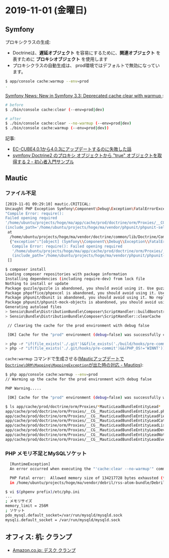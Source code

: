 # 2019-11-01 (金曜日)

## Symfony

プロキシクラスの生成:

- Doctrineは、**遅延オブジェクト** を容易にするために、**関連オブジェクト** を表すために **プロキシオブジェクト** を使用します
- プロキシクラスの自動生成は、 prod環境ではデフォルトで無効になっています。

~~~bash
$ app/console cache:warmup --env=prod
.
~~~

[Symfony News:  New in Symfony 3.3: Deprecated cache clear with warmup ](https://www.symfony-news.com/news/details/new-in-symfony-3-3-deprecated-cache-clear-with-warmup):

~~~bash
# before
$ ./bin/console cache:clear (--env=prod|dev)

# after
$ ./bin/console cache:clear --no-warmup (--env=prod|dev)
$ ./bin/console cache:warmup (--env=prod|dev))
~~~

記事:

- [EC-CUBE4.0.1から4.0.3にアップデートするのに失敗した話](https://qiita.com/tDash/items/948f476166641867f1ae)
- [symfony Doctrine2 のプロキシ オブジェクトから "true" オブジェクトを取得する 2 - 初心者入門サンプル](https://code-examples.net/ja/q/7f395a)


## Mautic

### ファイル不足

~~~bash
[2019-11-01 09:29:10] mautic.CRITICAL: 
Uncaught PHP Exception Symfony\Component\Debug\Exception\FatalErrorException: 
"Compile Error: require():
Failed opening required 
'/home/ubuntu/projects/hoge/ma/app/cache/prod/doctrine/orm/Proxies/__CG__MauticLeadBundleEntityLead.php' 
(include_path='/home/ubuntu/projects/hoge/ma/vendor/phpunit/phpunit-selenium:.:')" 
 at 
  /home/ubuntu/projects/hoge/ma/vendor/doctrine/common/lib/Doctrine/Common/Proxy/AbstractProxyFactory.php line 209 
  {"exception":"[object] (Symfony\\Component\\Debug\\Exception\\FatalErrorException(code: 0): 
   Compile Error: require(): Failed opening required 
   '/home/ubuntu/projects/hoge/ma/app/cache/prod/doctrine/orm/Proxies/__CG__MauticLeadBundleEntityLead.php' 
   (include_path='/home/ubuntu/projects/hoge/ma/vendor/phpunit/phpunit-selenium:.:') at /home/ubuntu/projects/hoge/ma/vendor/doctrine/common/lib/Doctrine/Common/Proxy/AbstractProxyFactory.php:209)"}
 []
~~~

~~~bash
$ composer install
Loading composer repositories with package information
Installing dependencies (including require-dev) from lock file
Nothing to install or update
Package guzzle/guzzle is abandoned, you should avoid using it. Use guzzlehttp/guzzle instead.
Package phpoffice/phpexcel is abandoned, you should avoid using it. Use phpoffice/phpspreadsheet instead.
Package phpunit/dbunit is abandoned, you should avoid using it. No replacement was suggested.
Package phpunit/phpunit-mock-objects is abandoned, you should avoid using it. No replacement was suggested.
Generating autoload files
> Sensio\Bundle\DistributionBundle\Composer\ScriptHandler::buildBootstrap
> Sensio\Bundle\DistributionBundle\Composer\ScriptHandler::clearCache

 // Clearing the cache for the prod environment with debug false

 [OK] Cache for the "prod" environment (debug=false) was successfully cleared.

> php -r "if(file_exists('./.git')&&file_exists('./build/hooks/pre-commit'.(PHP_OS=='WINNT'?'.win':''))){copy('./build/hooks/pre-commit'.(PHP_OS=='WINNT'?'.win':''),'./.git/hooks/pre-commit');}"
> php -r "if(file_exists('./.git/hooks/pre-commit')&&(PHP_OS!='WINNT')){chmod('./.git/hooks/pre-commit',0755);}"

~~~

`cache:warmup` コマンドで生成させる([Mauticアップデートで`Doctrine\ORM\Mapping\MappingException`が出た時の対応 - Mautips](https://www.mau.tips/archives/923/)):

~~~bash
$ php app/console cache:warmup --env=prod
// Warming up the cache for the prod environment with debug false

PHP Warning.....

 [OK] Cache for the "prod" environment (debug=false) was successfully warmed.

$ ls app/cache/prod/doctrine/orm/Proxies/*MauticLeadBundleEntityLead*
app/cache/prod/doctrine/orm/Proxies/__CG__MauticLeadBundleEntityLead.php
app/cache/prod/doctrine/orm/Proxies/__CG__MauticLeadBundleEntityLeadField.php
app/cache/prod/doctrine/orm/Proxies/__CG__MauticLeadBundleEntityLeadCategory.php
app/cache/prod/doctrine/orm/Proxies/__CG__MauticLeadBundleEntityLeadList.php
app/cache/prod/doctrine/orm/Proxies/__CG__MauticLeadBundleEntityLeadDevice.php
app/cache/prod/doctrine/orm/Proxies/__CG__MauticLeadBundleEntityLeadNote.php
app/cache/prod/doctrine/orm/Proxies/__CG__MauticLeadBundleEntityLeadEventLog.php
~~~

### PHP メモリ不足とMySQLソケット

~~~bash
  [RuntimeException]
  An error occurred when executing the "'cache:clear --no-warmup'" command:

  PHP Fatal error:  Allowed memory size of 134217728 bytes exhausted (tried to allocate 4718592 bytes)
  in /home/ubuntu/projects/hoge/ma/vendor/debril/rss-atom-bundle/Debril/RssAtomBundle/Protocol/FeedReader.php on line 251
~~~

~~~bash
$ vi $(phpenv prefix)/etc/php.ini
...
; メモリサイズ
memory_limit = 256M
; ソケット
pdo_mysql.default_socket=/var/run/mysqld/mysqld.sock
mysqli.default_socket = /var/run/mysqld/mysqld.sock
~~~

## オフィス: 机: クランプ

- [Amazon.co.jp: デスク クランプ](https://www.amazon.co.jp/%E3%83%87%E3%82%B9%E3%82%AF-%E3%82%AF%E3%83%A9%E3%83%B3%E3%83%97/s?k=%E3%83%87%E3%82%B9%E3%82%AF+%E3%82%AF%E3%83%A9%E3%83%B3%E3%83%97)
